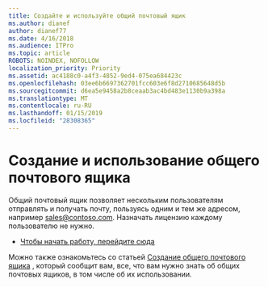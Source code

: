 ```yaml
---
title: Создайте и используйте общий почтовый ящик
ms.author: dianef
author: dianef77
ms.date: 4/16/2018
ms.audience: ITPro
ms.topic: article
ROBOTS: NOINDEX, NOFOLLOW
localization_priority: Priority
ms.assetid: ac4188c0-a4f3-4852-9ed4-075ea684423c
ms.openlocfilehash: 03ee6b6697362701fcc603e6f8d2710685648d5b
ms.sourcegitcommit: d6ea5e9458a2b8ceaab3ac4bd483e1130b9a398a
ms.translationtype: MT
ms.contentlocale: ru-RU
ms.lasthandoff: 01/15/2019
ms.locfileid: "28308365"
---
```

# <a name="create-and-use-a-shared-mailbox"></a>Создание и использование общего почтового ящика

Общий почтовый ящик позволяет нескольким пользователям отправлять и получать почту, пользуясь одним и тем же адресом, например sales@contoso.com. Назначать лицензию каждому пользователю не нужно.
  
- [Чтобы начать работу, перейдите сюда](https://portal.office.com/AdminPortal/Home#/AssistedGuide/addemailoptions)
    
Можно также ознакомьтесь со статьей [Создание общего почтового ящика](https://support.office.com/article/https://support.office.com/en-us/article/Create-a-shared-mailbox-871a246d-3acd-4bba-948e-5de8be0544c9.aspx) , который сообщит вам, все, что вам нужно знать об общих почтовых ящиков, в том числе об их использовании. 
  

